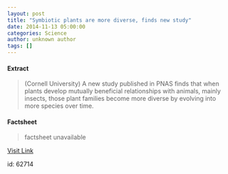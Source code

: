 ```yaml
---
layout: post
title: "Symbiotic plants are more diverse, finds new study"
date: 2014-11-13 05:00:00
categories: Science
author: unknown author
tags: []
---
```



#### Extract
>(Cornell University) A new study published in PNAS finds that when plants develop mutually beneficial relationships with animals, mainly insects, those plant families become more diverse by evolving into more species over time.

#### Factsheet
>factsheet unavailable

[Visit Link](http://www.eurekalert.org/pub_releases/2014-11/cu-spa111314.php)

id:   62714
